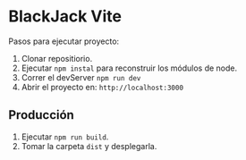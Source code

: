 # BlackJack Vite

Pasos para ejecutar proyecto:

1. Clonar repositiorio.
2. Ejecutar ```npm instal``` para reconstruir los módulos de node.
3. Correr el devServer ```npm run dev```
4. Abrir el proyecto en: ```http://localhost:3000```
## Producción

1. Ejecutar ```npm run build```.
2. Tomar la carpeta ```dist``` y desplegarla.
